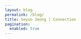 ```yaml
---
layout: blog
permalink: /blog/
title: Seyun Jeong | Connection
pagination:
  enabled: true
---
```


